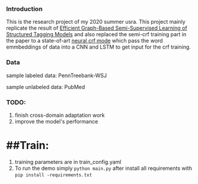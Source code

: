 ### Introduction
This is the research project of my 2020 summer usra. This project mainly replicate the result of [Efficient Graph-Based Semi-Supervised Learning
of Structured Tagging Models](https://www.aclweb.org/anthology/D10-1017.pdf) and also replaced the semi-crf training part in the paper to a state-of-art [neural crf mode](https://arxiv.org/pdf/1707.06799.pdf) which pass the word emmbeddings of data into a CNN and LSTM to get input for the crf training. 

### Data
sample labeled data: PennTreebank-WSJ 

sample unlabeled data: PubMed 

### TODO:
1. finish cross-domain adaptation work
2. improve the model's performance

# ##Train:
1. training parameters are in train_config.yaml
2. To run the demo simply `python main.py` after install all requirements with `pip install -requirements.txt`

